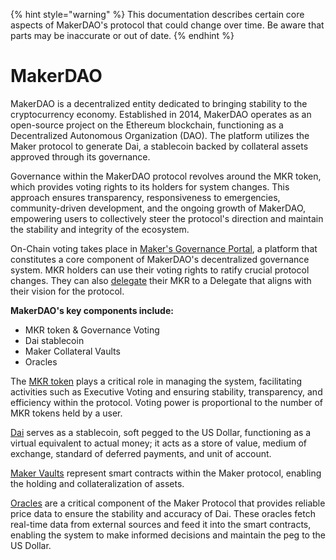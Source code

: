 {% hint style="warning" %} This documentation describes certain core aspects of MakerDAO's protocol that could change over time. Be aware that parts may be inaccurate or out of date. {% endhint %}

# MakerDAO

MakerDAO is a decentralized entity dedicated to bringing stability to the cryptocurrency economy. Established in 2014, MakerDAO operates as an open-source project on the Ethereum blockchain, functioning as a Decentralized Autonomous Organization (DAO). The platform utilizes the Maker protocol to generate Dai, a stablecoin backed by collateral assets approved through its governance.

Governance within the MakerDAO protocol revolves around the MKR token, which provides voting rights to its holders for system changes. This approach ensures transparency, responsiveness to emergencies, community-driven development, and the ongoing growth of MakerDAO, empowering users to collectively steer the protocol's direction and maintain the stability and integrity of the ecosystem.

On-Chain voting takes place in [Maker's Governance Portal](https://vote.makerdao.com/), a platform that constitutes a core component of MakerDAO's decentralized governance system. MKR holders can use their voting rights to ratify crucial protocol changes. They can also [delegate](https://manual.makerdao.com/delegation/overview) their MKR to a Delegate that aligns with their vision for the protocol.

**MakerDAO's key components include:**

- MKR token & Governance Voting
- Dai stablecoin
- Maker Collateral Vaults
- Oracles

The [MKR token](https://github.com/makerdao/intro-docs/overview/mkr.md) plays a critical role in managing the system, facilitating activities such as Executive Voting and ensuring stability, transparency, and efficiency within the protocol. Voting power is proportional to the number of MKR tokens held by a user.

[Dai](https://github.com/makerdao/intro-docs/overview/dai.md) serves as a stablecoin, soft pegged to the US Dollar, functioning as a virtual equivalent to actual money; it acts as a store of value, medium of exchange, standard of deferred payments, and unit of account.

[Maker Vaults](https://github.com/makerdao/intro-docs/overview/vaults.md) represent smart contracts within the Maker protocol, enabling the holding and collateralization of assets. 

[Oracles](https://docs.makerdao.com/smart-contract-modules/oracle-module) are a critical component of the Maker Protocol that provides reliable price data to ensure the stability and accuracy of Dai. These oracles fetch real-time data from external sources and feed it into the smart contracts, enabling the system to make informed decisions and maintain the peg to the US Dollar.
